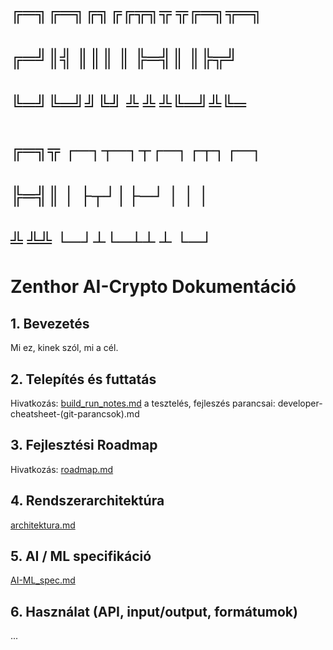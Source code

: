 # ╔═╗╔═╗╔╗╔╔╦╗╦ ╦╔═╗╦═╗        
# ╔═╝║╣ ║║║ ║ ╠═╣║ ║╠╦╝        
# ╚═╝╚═╝╝╚╝ ╩ ╩ ╩╚═╝╩╚═        
# ╔═╗╦  ┌─┐┬─┐┬┌─┐┌┬┐┌─┐       
# ╠═╣║  │  ├┬┘│├─┘ │ │ │       
# ╩ ╩╩  └─┘┴└─┴┴   ┴ └─┘       
# Zenthor AI-Crypto Dokumentáció

## 1. Bevezetés
Mi ez, kinek szól, mi a cél.

## 2. Telepítés és futtatás
Hivatkozás: [build_run_notes.md](./build_run_notes.md)
a tesztelés, fejleszés parancsai: developer-cheatsheet-(git-parancsok).md

## 3. Fejlesztési Roadmap
Hivatkozás: [roadmap.md](./zenthor-ai-crypto_roadmap.md)

## 4. Rendszerarchitektúra
[architektura.md](./zenthor-ai-crypto_Architektúra+TechStack.md)

## 5. AI / ML specifikáció
[AI-ML_spec.md](./zenthor-ai-crypto_AI-ML_Modul_Specifikáció.md)

## 6. Használat (API, input/output, formátumok)
...